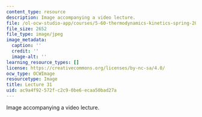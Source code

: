 ```yaml
---
content_type: resource
description: Image accompanying a video lecture.
file: /ol-ocw-studio-app/courses/5-60-thermodynamics-kinetics-spring-2008/ac9a4f92572fc2c90be6ecaa50bad27a_lec31_th.jpg
file_size: 2652
file_type: image/jpeg
image_metadata:
  caption: ''
  credit: ''
  image-alt: ''
learning_resource_types: []
license: https://creativecommons.org/licenses/by-nc-sa/4.0/
ocw_type: OCWImage
resourcetype: Image
title: Lecture 31
uid: ac9a4f92-572f-c2c9-0be6-ecaa50bad27a
---
```

Image accompanying a video lecture.